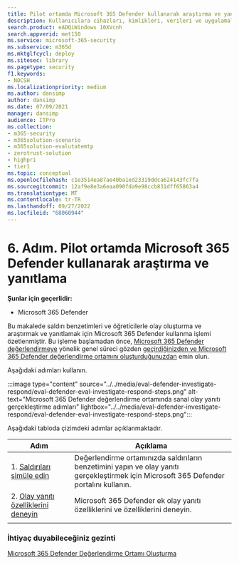 ```yaml
---
title: Pilot ortamda Microsoft 365 Defender kullanarak araştırma ve yanıtlama
description: Kullanıcılara cihazları, kimlikleri, verileri ve uygulamaları korumayı öğretmek için tasarlanmış güvenlik çözümünü denemek için Microsoft 365 Defender deneme laboratuvarında veya pilot ortamda saldırı simülasyonları ayarlayın.
search.product: eADQiWindows 10XVcnh
search.appverid: met150
ms.service: microsoft-365-security
ms.subservice: m365d
ms.mktglfcycl: deploy
ms.sitesec: library
ms.pagetype: security
f1.keywords:
- NOCSH
ms.localizationpriority: medium
ms.author: dansimp
author: dansimp
ms.date: 07/09/2021
manager: dansimp
audience: ITPro
ms.collection:
- m365-security
- m365solution-scenario
- m365solution-evalutatemtp
- zerotrust-solution
- highpri
- tier1
ms.topic: conceptual
ms.openlocfilehash: c1e3514ea87ae40ba1ed23319ddca624143fc7fa
ms.sourcegitcommit: 12af9e8e3a6eaa090fda9e98ccb831dff65863a4
ms.translationtype: MT
ms.contentlocale: tr-TR
ms.lasthandoff: 09/27/2022
ms.locfileid: "68060944"
---
```

# <a name="step-6-investigate-and-respond-using-microsoft-365-defender-in-a-pilot-environment"></a>6. Adım. Pilot ortamda Microsoft 365 Defender kullanarak araştırma ve yanıtlama

**Şunlar için geçerlidir:**
- Microsoft 365 Defender

Bu makalede saldırı benzetimleri ve öğreticilerle olay oluşturma ve araştırmak ve yanıtlamak için Microsoft 365 Defender kullanma işlemi özetlenmiştir. Bu işleme başlamadan önce, [Microsoft 365 Defender değerlendirmeye](eval-overview.md) yönelik genel süreci gözden [geçirdiğinizden ve Microsoft 365 Defender değerlendirme ortamını oluşturduğunuzdan](eval-create-eval-environment.md) emin olun.

Aşağıdaki adımları kullanın.

:::image type="content" source="../../media/eval-defender-investigate-respond/eval-defender-eval-investigate-respond-steps.png" alt-text="Microsoft 365 Defender değerlendirme ortamında sanal olay yanıtı gerçekleştirme adımları" lightbox="../../media/eval-defender-investigate-respond/eval-defender-eval-investigate-respond-steps.png":::

Aşağıdaki tabloda çizimdeki adımlar açıklanmaktadır.

|Adım  |Açıklama  |
|---------|---------|
| 1. [Saldırıları simüle edin](eval-defender-investigate-respond-simulate-attack.md)     |   Değerlendirme ortamınızda saldırıların benzetimini yapın ve olay yanıtı gerçekleştirmek için Microsoft 365 Defender portalını kullanın.      |
| 2. [Olay yanıtı özelliklerini deneyin ](eval-defender-investigate-respond-additional.md)    |    Microsoft 365 Defender ek olay yanıtı özelliklerini ve özelliklerini deneyin.     |
|||

### <a name="navigation-you-may-need"></a>İhtiyaç duyabileceğiniz gezinti

[Microsoft 365 Defender Değerlendirme Ortamı Oluşturma](eval-create-eval-environment.md)
